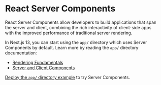 # React Server Components

React Server Components allow developers to build applications that span the server and client, combining the rich interactivity of client-side apps with the improved performance of traditional server rendering.

In Next.js 13, you can start using the `app/` directory which uses Server Components by default. Learn more by reading the `app/` directory documentation:

- [Rendering Fundamentals](https://nextjs.org/docs/app/building-your-application/rendering)
- [Server and Client Components](https://nextjs.org/docs/getting-started/react-essentials)

[Deploy the `app/` directory example](https://vercel.com/templates/next.js/app-directory) to try Server Components.
